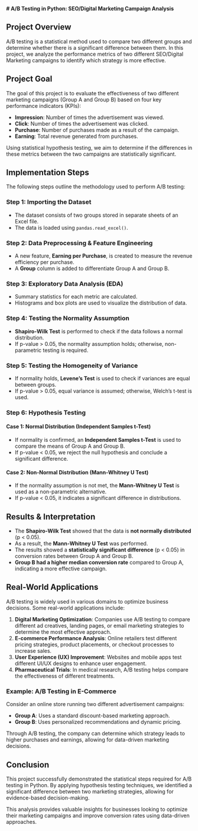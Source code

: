 **# A/B Testing in Python: SEO/Digital Marketing Campaign Analysis**

## **Project Overview**
A/B testing is a statistical method used to compare two different groups and determine whether there is a significant difference between them. In this project, we analyze the performance metrics of two different SEO/Digital Marketing campaigns to identify which strategy is more effective.

## **Project Goal**
The goal of this project is to evaluate the effectiveness of two different marketing campaigns (Group A and Group B) based on four key performance indicators (KPIs):
- **Impression**: Number of times the advertisement was viewed.
- **Click**: Number of times the advertisement was clicked.
- **Purchase**: Number of purchases made as a result of the campaign.
- **Earning**: Total revenue generated from purchases.

Using statistical hypothesis testing, we aim to determine if the differences in these metrics between the two campaigns are statistically significant.

## **Implementation Steps**
The following steps outline the methodology used to perform A/B testing:

### **Step 1: Importing the Dataset**
- The dataset consists of two groups stored in separate sheets of an Excel file.
- The data is loaded using `pandas.read_excel()`.

### **Step 2: Data Preprocessing & Feature Engineering**
- A new feature, **Earning per Purchase**, is created to measure the revenue efficiency per purchase.
- A **Group** column is added to differentiate Group A and Group B.

### **Step 3: Exploratory Data Analysis (EDA)**
- Summary statistics for each metric are calculated.
- Histograms and box plots are used to visualize the distribution of data.

### **Step 4: Testing the Normality Assumption**
- **Shapiro-Wilk Test** is performed to check if the data follows a normal distribution.
- If p-value > 0.05, the normality assumption holds; otherwise, non-parametric testing is required.

### **Step 5: Testing the Homogeneity of Variance**
- If normality holds, **Levene’s Test** is used to check if variances are equal between groups.
- If p-value > 0.05, equal variance is assumed; otherwise, Welch’s t-test is used.

### **Step 6: Hypothesis Testing**
#### **Case 1: Normal Distribution (Independent Samples t-Test)**
- If normality is confirmed, an **Independent Samples t-Test** is used to compare the means of Group A and Group B.
- If p-value < 0.05, we reject the null hypothesis and conclude a significant difference.

#### **Case 2: Non-Normal Distribution (Mann-Whitney U Test)**
- If the normality assumption is not met, the **Mann-Whitney U Test** is used as a non-parametric alternative.
- If p-value < 0.05, it indicates a significant difference in distributions.

## **Results & Interpretation**
- The **Shapiro-Wilk Test** showed that the data is **not normally distributed** (p < 0.05).
- As a result, the **Mann-Whitney U Test** was performed.
- The results showed a **statistically significant difference** (p < 0.05) in conversion rates between Group A and Group B.
- **Group B had a higher median conversion rate** compared to Group A, indicating a more effective campaign.

## **Real-World Applications**
A/B testing is widely used in various domains to optimize business decisions. Some real-world applications include:

1. **Digital Marketing Optimization**: Companies use A/B testing to compare different ad creatives, landing pages, or email marketing strategies to determine the most effective approach.
2. **E-commerce Performance Analysis**: Online retailers test different pricing strategies, product placements, or checkout processes to increase sales.
3. **User Experience (UX) Improvement**: Websites and mobile apps test different UI/UX designs to enhance user engagement.
4. **Pharmaceutical Trials**: In medical research, A/B testing helps compare the effectiveness of different treatments.

### **Example: A/B Testing in E-Commerce**
Consider an online store running two different advertisement campaigns:
- **Group A**: Uses a standard discount-based marketing approach.
- **Group B**: Uses personalized recommendations and dynamic pricing.

Through A/B testing, the company can determine which strategy leads to higher purchases and earnings, allowing for data-driven marketing decisions.

## **Conclusion**
This project successfully demonstrated the statistical steps required for A/B testing in Python. By applying hypothesis testing techniques, we identified a significant difference between two marketing strategies, allowing for evidence-based decision-making.

This analysis provides valuable insights for businesses looking to optimize their marketing campaigns and improve conversion rates using data-driven approaches.


